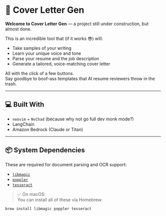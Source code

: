 # 📝 Cover Letter Gen

**Welcome to Cover Letter Gen** — a project still under construction, but almost done.

This is an incredible tool that (if it works 😎) will:

- Take samples of your writing
- Learn your unique voice and tone
- Parse your resume and the job description
- Generate a tailored, voice-matching cover letter

All with the click of a few buttons.  
Say goodbye to boof-ass templates that AI resume reviewers throw in the trash.

---

## 💻 Built With

- `neovim` + `NvChad` (because why not go full dev monk mode?)
- LangChain
- Amazon Bedrock (Claude or Titan)

---

## 📦 System Dependencies

These are required for document parsing and OCR support:

- [`libmagic`](https://formulae.brew.sh/formula/libmagic)
- [`poppler`](https://formulae.brew.sh/formula/poppler)
- [`tesseract`](https://formulae.brew.sh/formula/tesseract)

> ✅ On macOS:  
> You can install all of these via Homebrew:
```bash
brew install libmagic poppler tesseract

